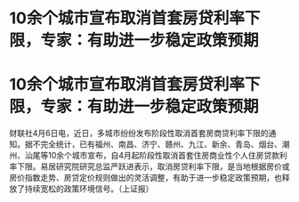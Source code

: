 # 10余个城市宣布取消首套房贷利率下限，专家：有助进一步稳定政策预期

# 10余个城市宣布取消首套房贷利率下限，专家：有助进一步稳定政策预期

财联社4月6日电，近日，多城市纷纷发布阶段性取消首套房商贷利率下限的通知。据不完全统计，已有福州、南昌、济宁、赣州、九江、新余、青岛、烟台、潮州、汕尾等10余个城市宣布，自4月起阶段性取消首套住房商业性个人住房贷款利率下限。易居研究院研究总监严跃进表示，取消房贷利率下限，是当地根据房价或房价指数走势、房贷定价规则做出的灵活调整，有助于进一步稳定政策预期，也释放了持续宽松的政策环境信号。（上证报）

